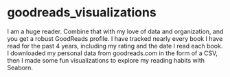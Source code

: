 # goodreads_visualizations

I am a huge reader. Combine that with my love of data and organization, and you get a robust GoodReads profile. I have tracked nearly every book I have read for the past 4 years, including my rating and the date I read each book. I downloaded my personal data from goodreads.com in the form of a CSV, then I made some fun visualizations to explore my reading habits with Seaborn.
